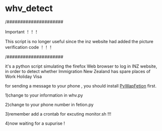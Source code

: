 whv_detect
==========
/#####################

Important ！！！

This script is no longer useful since the inz website had added the picture verification code ！！！

/#####################

it's a python script simulating the firefox Web browser to log in INZ website, in order to detect whether Immigration New Zealand has spare places of Work Holiday Visa


for sending a message to your phone , you should install [PyWapFetion](https://github.com/whtsky/PyWapFetion) first.

1)change to your information in whv.py

2)change to your phone number in fetion.py

3)remember add a crontab for excuting monitor.sh !!!

4)now waiting for a supurise !



